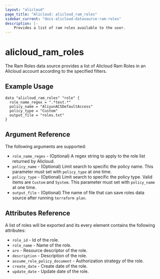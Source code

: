 ```yaml
---
layout: "alicloud"
page_title: "Alicloud: alicloud_ram_roles"
sidebar_current: "docs-alicloud-datasource-ram-roles"
description: |-
    Provides a list of ram roles available to the user.
---
```


# alicloud\_ram\_roles

The Ram Roles data source provides a list of Alicloud Ram Roles in an Alicloud account according to the specified filters.

## Example Usage

```
data "alicloud_ram_roles" "role" {
  role_name_regex = ".*test.*"
  policy_name = "AliyunACSDefaultAccess"
  policy_type = "Custom"
  output_file = "roles.txt"
}

```

## Argument Reference

The following arguments are supported:

* `role_name_regex` - (Optional) A regex string to apply to the role list returned by Alicloud.
* `policy_name` - (Optional) Limit search to specific the policy name. This parameter must set with `policy_type` at one time.
* `policy_type` - (Optional) Limit search to specific the policy type. Valid items are `Custom` and `System`. This parameter must set with `policy_name` at one time. 
* `output_file` - (Optional) The name of file that can save roles data source after running `terraform plan`.

## Attributes Reference

A list of roles will be exported and its every element contains the following attributes:

* `role_id` - Id of the role.
* `role_name` - Name of the role.
* `arn` - Resource descriptor of the role.
* `description` - Description of the role.
* `assume_role_policy_document` - Authorization strategy of the role.
* `create_date` - Create date of the role.
* `update_date` - Update date of the role.
